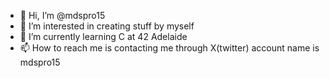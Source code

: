 - 👋 Hi, I’m @mdspro15
- 👀 I’m interested in creating stuff by myself
- 🌱 I’m currently learning C at 42 Adelaide
- 📫 How to reach me is contacting me through X(twitter) account name is mdspro15

<!---
mdspro15/mdspro15 is a ✨ special ✨ repository because its `README.md` (this file) appears on your GitHub profile.
You can click the Preview link to take a look at your changes.
--->

